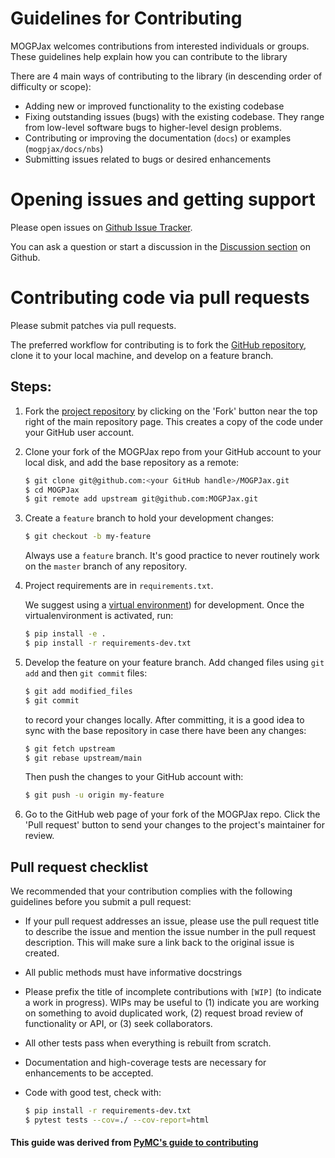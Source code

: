 # Guidelines for Contributing

MOGPJax welcomes contributions from interested individuals or groups. These guidelines help explain how you can contribute to the library

There are 4 main ways of contributing to the library (in descending order of difficulty or scope):

- Adding new or improved functionality to the existing codebase
- Fixing outstanding issues (bugs) with the existing codebase. They range from low-level software bugs to higher-level design problems.
- Contributing or improving the documentation (`docs`) or examples (`mogpjax/docs/nbs`)
- Submitting issues related to bugs or desired enhancements

# Opening issues and getting support

Please open issues on [Github Issue Tracker](https://github.com/daniel-dodd/MOGPJax/issues/new/choose).

You can ask a question or start a discussion in the [Discussion section](https://github.com/daniel-dodd/MOGPJax/discussions) on Github.

# Contributing code via pull requests

Please submit patches via pull requests.

The preferred workflow for contributing is to fork the [GitHub repository](https://github.com/daniel-dodd/MOGPJax), clone it to your local machine, and develop on a feature branch.

## Steps:

1. Fork the [project repository](https://github.com/daniel-dodd/MOGPJax) by clicking on the 'Fork' button near the top right of the main repository page. This creates a copy of the code under your GitHub user account.

2. Clone your fork of the MOGPJax repo from your GitHub account to your local disk, and add the base repository as a remote:

   ```bash
   $ git clone git@github.com:<your GitHub handle>/MOGPJax.git
   $ cd MOGPJax
   $ git remote add upstream git@github.com:MOGPJax.git
   ```

3. Create a `feature` branch to hold your development changes:

   ```bash
   $ git checkout -b my-feature
   ```

   Always use a `feature` branch. It's good practice to never routinely work on the `master` branch of any repository.

4. Project requirements are in `requirements.txt`.

   We suggest using a [virtual environment](https://docs.python-guide.org/dev/virtualenvs/)) for development. Once the virtualenvironment is activated, run:

   ```bash
   $ pip install -e .
   $ pip install -r requirements-dev.txt
   ```

5. Develop the feature on your feature branch. Add changed files using `git add` and then `git commit` files:

   ```bash
   $ git add modified_files
   $ git commit
   ```

   to record your changes locally.
   After committing, it is a good idea to sync with the base repository in case there have been any changes:

   ```bash
   $ git fetch upstream
   $ git rebase upstream/main
   ```

   Then push the changes to your GitHub account with:

   ```bash
   $ git push -u origin my-feature
   ```

6. Go to the GitHub web page of your fork of the MOGPJax repo. Click the 'Pull request' button to send your changes to the project's maintainer for review.

## Pull request checklist

We recommended that your contribution complies with the following guidelines before you submit a pull request:

- If your pull request addresses an issue, please use the pull request title to describe the issue and mention the issue number in the pull request description. This will make sure a link back to the original issue is created.

- All public methods must have informative docstrings

- Please prefix the title of incomplete contributions with `[WIP]` (to indicate a work in progress). WIPs may be useful to (1) indicate you are working on something to avoid duplicated work, (2) request broad review of functionality or API, or (3) seek collaborators.

- All other tests pass when everything is rebuilt from scratch.

- Documentation and high-coverage tests are necessary for enhancements to be accepted.

- Code with good test, check with:

  ```bash
  $ pip install -r requirements-dev.txt
  $ pytest tests --cov=./ --cov-report=html
  ```

#### This guide was derived from [PyMC's guide to contributing](https://github.com/pymc-devs/pymc/blob/main/CONTRIBUTING.md)
